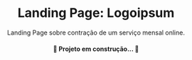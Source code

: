<h1 align="center">Landing Page: Logoipsum</h1>
<p align="center">Landing Page sobre contração de um serviço mensal online.</p>

<h4 align="center"> 
    🚧 Projeto em construção... 🚧
</h4>
